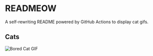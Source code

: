 # READMEOW

A self-rewriting README powered by GitHub Actions to display cat gifs.

## Cats

![Bored Cat GIF](https://media3.giphy.com/media/mlvseq9yvZhba/200.gif?cid=9acd02da63owr7zyfcw3ufwjjohigrl9lmh5mkii3e980qcq&ep=v1_gifs_search&rid=200.gif&ct=g)

